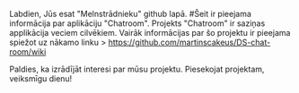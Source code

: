   Labdien, Jūs esat "Melnstrādnieku" github lapā.
#Šeit ir pieejama informācija par aplikāciju "Chatroom". Projekts "Chatroom" ir saziņas applikācija veciem cilvēkiem.
Vairāk informācijas par šo projektu ir pieejama spiežot uz nākamo linku > https://github.com/martinscakeus/DS-chat-room/wiki

Paldies, ka izrādījāt interesi par mūsu projektu.
Piesekojat projektam, veiksmīgu dienu! 

